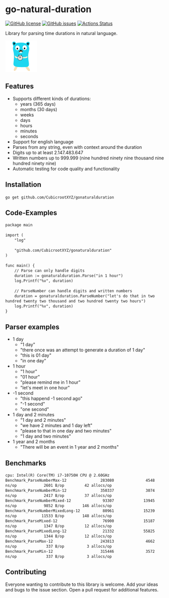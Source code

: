 # go-natural-duration

[![GitHub license](https://img.shields.io/github/license/CubicrootXYZ/gonaturalduration)](https://github.com/CubicrootXYZ/gonaturalduration/blob/main/LICENSE)
[![GitHub issues](https://img.shields.io/github/issues/CubicrootXYZ/gonaturalduration)](https://github.com/CubicrootXYZ/gonaturalduration/issues)
[![Actions Status](https://github.com/CubicrootXYZ/gonaturalduration/workflows/Main/badge.svg?branch=main)](https://github.com/CubicrootXYZ/gonaturalduration/actions)

Library for parsing time durations in natural language.

![mascot](images/mascot_100x100.png)

## Features

* Supports different kinds of durations:
    * years (365 days)
    * months (30 days)
    * weeks
    * days
    * hours
    * minutes
    * seconds
* Support for english language
* Parses from any string, even with context around the duration
* Digits up to at least 2.147.483.647
* Written numbers up to 999.999 (nine hundred ninety nine thousand nine hundred ninety nine)
* Automatic testing for code quality and functionality

## Installation

`go get github.com/CubicrootXYZ/gonaturalduration`

## Code-Examples

```
package main

import (
	"log"

	"github.com/CubicrootXYZ/gonaturalduration"
)

func main() {
	// Parse can only handle digits
	duration := gonaturalduration.Parse("in 1 hour")
	log.Printf("%v", duration)

	// ParseNumber can handle digits and written numbers
	duration = gonaturalduration.ParseNumber("let's do that in two hundred twenty two thousand and two hundred twenty two hours")
	log.Printf("%v", duration)
}
```

## Parser examples

* 1 day
    * "1 day"
    * "there once was an attempt to generate a duration of 1 day"
    * "this is 01 day"
    * "in one day"
* 1 hour
    * "1 hour"
    * "01 hour"
    * "please remind me in 1 hour"
    * "let's meet in one hour"
* -1 second
    * "this happend -1 second ago"
    * "-1 second"
    * "one second"
* 1 day and 2 minutes
    * "1 day and 2 minutes"
    * "we have 2 minutes and 1 day left"
    * "please to that in one day and two minutes"
    * "1 day and two minutes"
* 1 year and 2 months
    * "There will be an event in 1 year and 2 months"

## Benchmarks

```
cpu: Intel(R) Core(TM) i7-10750H CPU @ 2.60GHz
Benchmark_ParseNumberMax-12               283080              4548 ns/op            2601 B/op         42 allocs/op
Benchmark_ParseNumberMin-12               350337              3074 ns/op            2417 B/op         37 allocs/op
Benchmark_ParseNumberMixed-12              93307             13945 ns/op            9852 B/op        146 allocs/op
Benchmark_ParseNumberMixedLong-12          80961             15239 ns/op           11533 B/op        148 allocs/op
Benchmark_ParseMixed-12                    76900             15187 ns/op            1347 B/op         12 allocs/op
Benchmark_ParseMixedLong-12                21332             55825 ns/op            1344 B/op         12 allocs/op
Benchmark_ParseMax-12                     243813              4662 ns/op             337 B/op          3 allocs/op
Benchmark_ParseMin-12                     315446              3572 ns/op             337 B/op          3 allocs/op
```

## Contributing

Everyone wanting to contribute to this library is welcome. Add your ideas and bugs to the issue section. Open a pull request for additional features. 